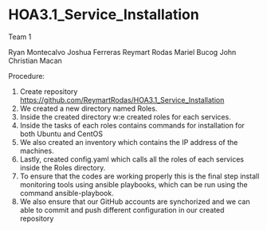 # HOA3.1_Service_Installation
Team 1

Ryan Montecalvo
Joshua Ferreras
Reymart Rodas
Mariel Bucog
John Christian Macan

Procedure:

1. Create repository https://github.com/ReymartRodas/HOA3.1_Service_Installation
2. We created a new directory named Roles.
3. Inside the created directory w:e created roles for each services.
4. Inside the tasks of each roles contains commands for installation for both Ubuntu and CentOS
5. We also created an inventory which contains the IP address of the machines.
6. Lastly, created config.yaml which calls all the roles of each services inside the Roles directory.
7. To ensure that the codes are working properly this is the final step install monitoring tools using ansible playbooks, which can be run using the command ansible-playbook.
8. We also ensure that our GitHub accounts are synchorized and we can able to commit and push different configuration in our created repository
